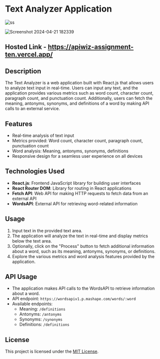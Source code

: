 # Text Analyzer Application

![ss](https://github.com/abhay0933/APIWIZ-assignment/assets/127731916/fdc8bc3b-db11-40a4-a49e-6518c314f5c9)

![Screenshot 2024-04-21 182339](https://github.com/abhay0933/APIWIZ-assignment/assets/127731916/59b62c6b-953a-4ff2-bde3-8715e24d4553)

## Hosted Link - https://apiwiz-assignment-ten.vercel.app/

## Description

The Text Analyzer is a web application built with React.js that allows users to analyze text input in real-time. Users can input any text, and the application provides various metrics such as word count, character count, paragraph count, and punctuation count. Additionally, users can fetch the meaning, antonyms, synonyms, and definitions of a word by making API calls to an external service.

## Features

- Real-time analysis of text input
- Metrics provided: Word count, character count, paragraph count, punctuation count
- Word analysis: Meaning, antonyms, synonyms, definitions
- Responsive design for a seamless user experience on all devices

## Technologies Used

- **React.js**: Frontend JavaScript library for building user interfaces
- **React Router DOM**: Library for routing in React applications
- **Fetch API**: Web API for making HTTP requests to fetch data from an external API
- **WordsAPI**: External API for retrieving word-related information


## Usage

1. Input text in the provided text area.
2. The application will analyze the text in real-time and display metrics below the text area.
3. Optionally, click on the "Process" button to fetch additional information about a word, such as its meaning, antonyms, synonyms, or definitions.
4. Explore the various metrics and word analysis features provided by the application.

## API Usage

- The application makes API calls to the WordsAPI to retrieve information about a word.
- API endpoint: `https://wordsapiv1.p.mashape.com/words/:word`
- Available endpoints:
  - Meaning: `/definitions`
  - Antonyms: `/antonyms`
  - Synonyms: `/synonyms`
  - Definitions: `/definitions`


## License

This project is licensed under the [MIT License](LICENSE).
